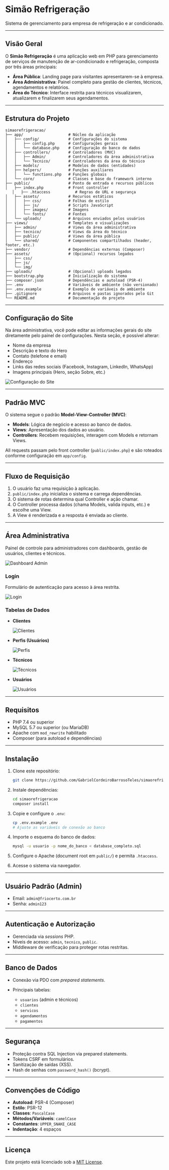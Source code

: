 # Simão Refrigeração

Sistema de gerenciamento para empresa de refrigeração e ar condicionado.

---

## Visão Geral

O **Simão Refrigeração** é uma aplicação web em PHP para gerenciamento de serviços de manutenção de ar-condicionado e refrigeração, composta por três áreas principais:

* **Área Pública**: Landing page para visitantes apresentarem-se à empresa.
* **Área Administrativa**: Painel completo para gestão de clientes, técnicos, agendamentos e relatórios.
* **Área do Técnico**: Interface restrita para técnicos visualizarem, atualizarem e finalizarem seus agendamentos.

---

## Estrutura do Projeto

```
simaorefrigeracao/
├── app/                    # Núcleo da aplicação
│   ├── config/             # Configurações do sistema
│   │   ├── config.php      # Configurações gerais
│   │   └── database.php    # Configuração do banco de dados
│   ├── controllers/        # Controladores (MVC)
│   │   ├── Admin/          # Controladores da área administrativa
│   │   └── Tecnico/        # Controladores da área do técnico
│   ├── models/             # Modelos de dados (entidades)
│   ├── helpers/            # Funções auxiliares
│   │   └── functions.php   # Funções globais
│   └── core/               # Classes e base do framework interno
├── public/                 # Ponto de entrada e recursos públicos
│   ├── index.php           # Front controller
   │   ├── .htaccess           # Regras de URL e segurança
│   ├── assets/             # Recursos estáticos
│   │   ├── css/            # Folhas de estilo
│   │   ├── js/             # Scripts JavaScript
│   │   ├── images/         # Imagens
│   │   └── fonts/          # Fontes
│   └── uploads/            # Arquivos enviados pelos usuários
├── views/                  # Templates e visualizações
│   ├── admin/              # Views da área administrativa
│   ├── tecnico/            # Views da área do técnico
│   ├── public/             # Views da área pública
│   └── shared/             # Componentes compartilhados (header, footer, etc.)
├── vendor/                 # Dependências externas (Composer)
├── assets/                 # (Opcional) recursos legados
│   ├── css/
│   ├── js/
│   └── img/
├── uploads/                # (Opcional) uploads legados
├── bootstrap.php           # Inicialização do sistema
├── composer.json           # Dependências e autoload (PSR-4)
├── .env                    # Variáveis de ambiente (não versionado)
├── .env.example            # Exemplo de variáveis de ambiente
├── .gitignore              # Arquivos e pastas ignorados pelo Git
└── README.md               # Documentação do projeto
```

---

## Configuração do Site

Na área administrativa, você pode editar as informações gerais do site diretamente pelo painel de configurações. Nesta seção, é possível alterar:

* Nome da empresa
* Descrição e texto do Hero
* Contato (telefone e email)
* Endereço
* Links das redes sociais (Facebook, Instagram, LinkedIn, WhatsApp)
* Imagens principais (Hero, seção Sobre, etc.)

<!-- Config Site Image -->

![Configuração do Site](https://raw.githubusercontent.com/GabrielCordeiroBarrosoTeles/Imgs_repositorios/main/simaorefrigeracao/configSite.png)

---

## Padrão MVC

O sistema segue o padrão **Model-View-Controller (MVC)**:

* **Models**: Lógica de negócio e acesso ao banco de dados.
* **Views**: Apresentação dos dados ao usuário.
* **Controllers**: Recebem requisições, interagem com Models e retornam Views.

All requests passam pelo front controller (`public/index.php`) e são roteados conforme configuração em `app/config`.

---

## Fluxo de Requisição

1. O usuário faz uma requisição à aplicação.
2. `public/index.php` inicializa o sistema e carrega dependências.
3. O sistema de rotas determina qual Controller e ação chamar.
4. O Controller processa dados (chama Models, valida inputs, etc.) e escolhe uma View.
5. A View é renderizada e a resposta é enviada ao cliente.

---

## Área Administrativa

Painel de controle para administradores com dashboards, gestão de usuários, clientes e técnicos.

<!-- Dashboard Admin Image -->

![Dashboard Admin](https://raw.githubusercontent.com/GabrielCordeiroBarrosoTeles/Imgs_repositorios/main/simaorefrigeracao/dashboardAdmin.png)

### Login

Formulário de autenticação para acesso à área restrita.

<!-- Login Image -->

![Login](https://raw.githubusercontent.com/GabrielCordeiroBarrosoTeles/Imgs_repositorios/main/simaorefrigeracao/login.png)

### Tabelas de Dados

* **Clientes**

  <!-- Table Client Image -->

  ![Clientes](https://raw.githubusercontent.com/GabrielCordeiroBarrosoTeles/Imgs_repositorios/main/simaorefrigeracao/tableClient.png)

* **Perfis (Usuários)**

  <!-- Table Profile Image -->

  ![Perfis](https://raw.githubusercontent.com/GabrielCordeiroBarrosoTeles/Imgs_repositorios/main/simaorefrigeracao/tableProfile.png)

* **Técnicos**

  <!-- Table Technical Image -->

  ![Técnicos](https://raw.githubusercontent.com/GabrielCordeiroBarrosoTeles/Imgs_repositorios/main/simaorefrigeracao/tableTechnical.png)

* **Usuários**

  <!-- Table Users Image -->

  ![Usuários](https://raw.githubusercontent.com/GabrielCordeiroBarrosoTeles/Imgs_repositorios/main/simaorefrigeracao/tableUsers.png)

---

## Requisitos

* PHP 7.4 ou superior
* MySQL 5.7 ou superior (ou MariaDB)
* Apache com `mod_rewrite` habilitado
* Composer (para autoload e dependências)

---

## Instalação

1. Clone este repositório:

   ```bash
   git clone https://github.com/GabrielCordeiroBarrosoTeles/simaorefrigeracao.git
   ```
2. Instale dependências:

   ```bash
   cd simaorefrigeracao
   composer install
   ```
3. Copie e configure o `.env`:

   ```bash
   cp .env.example .env
   # Ajuste as variáveis de conexão ao banco
   ```
4. Importe o esquema do banco de dados:

   ```bash
   mysql -u usuario -p nome_do_banco < database_completo.sql
   ```
5. Configure o Apache (document root em `public/`) e permita `.htaccess`.
6. Acesse o sistema via navegador.

---

## Usuário Padrão (Admin)

* Email: `admin@friocerto.com.br`
* Senha: `admin123`

---

## Autenticação e Autorização

* Gerenciada via *sessions* PHP.
* Níveis de acesso: `admin`, `tecnico`, `public`.
* Middleware de verificação para proteger rotas restritas.

---

## Banco de Dados

* Conexão via PDO com *prepared statements*.
* Principais tabelas:

  * `usuarios` (admin e técnicos)
  * `clientes`
  * `servicos`
  * `agendamentos`
  * `pagamentos`

---

## Segurança

* Proteção contra SQL Injection via prepared statements.
* Tokens CSRF em formulários.
* Sanitização de saídas (XSS).
* Hash de senhas com `password_hash()` (bcrypt).

---

## Convenções de Código

* **Autoload**: PSR-4 (Composer)
* **Estilo**: PSR-12
* **Classes**: `PascalCase`
* **Métodos/Variáveis**: `camelCase`
* **Constantes**: `UPPER_SNAKE_CASE`
* **Indentação**: 4 espaços

---

## Licença

Este projeto está licenciado sob a [MIT License](LICENSE).
